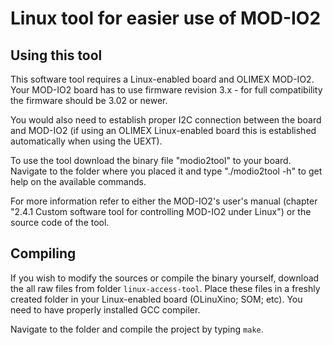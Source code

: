 # Linux tool for easier use of MOD-IO2

## Using this tool

This software tool requires a Linux-enabled board and OLIMEX MOD-IO2.
Your MOD-IO2 board has to use firmware revision 3.x - for full compatibility the firmware should be 3.02 or newer. 

You would also need to establish proper I2C connection between the board and MOD-IO2 (if using an OLIMEX Linux-enabled board this is established automatically when using the UEXT). 

To use the tool download the binary file "modio2tool" to your board.
Navigate to the folder where you placed it and type "./modio2tool -h" to get help on the available commands.

For more information refer to either the MOD-IO2's user's manual (chapter "2.4.1 Custom software tool for controlling MOD-IO2 under Linux") or the source code of the tool.

## Compiling

If you wish to modify the sources or compile the binary yourself, download the all raw files from folder ``linux-access-tool``.
Place these files in a freshly created folder in your Linux-enabled board (OLinuXino; SOM; etc).
You need to have properly installed GCC compiler.

Navigate to the folder and compile the project by typing ``make``.
